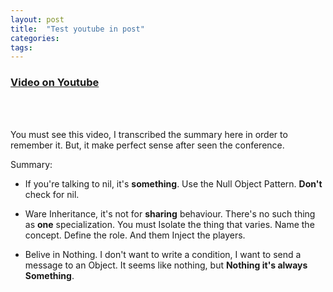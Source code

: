 ```yaml
---
layout: post
title:  "Test youtube in post"
categories:
tags:
---
```


### [Video on Youtube](#)
<br />
<div class="youtube" id="29MAL8pJImQ"></div>
<br />

<!--more-->
You must see this video, I transcribed the summary here in order to remember it. But, it make perfect sense after seen the conference.

Summary:

* If you're talking to nil, it's **something**. Use the Null Object Pattern. **Don't** check for nil.

* Ware Inheritance, it's not for **sharing** behaviour. There's no such thing as **one** specialization. You must Isolate the thing that varies. Name the concept. Define the role. And them Inject the players.

* Belive in Nothing. I don't want to write a condition, I want to send a message to an Object. It seems like nothing, but **Nothing it's always Something**.

